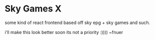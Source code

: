 # Sky Games X
some kind of react frontend based off sky epg + sky games and such.

i'll make this look better soon its not a priority :))))
~fnuer